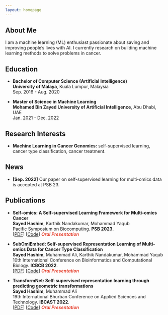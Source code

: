 ```yaml
---
layout: homepage
---
```


## About Me

I am a machine learning (ML) enthusiast passionate about saving and improving people’s lives with AI. I currently research on building machine learning methods to solve problems in cancer.

## Education

- **Bachelor of Computer Science (Artificial Intelligence)**
  <br>
  **University of Malaya**, Kuala Lumpur, Malaysia
  <br>
  Sep. 2016 - Aug. 2020
 
- **Master of Science in Machine Learning**
  <br>
  **Mohamed Bin Zayed University of Artificial Intelligence**, Abu Dhabi, UAE
  <br>
  Jan. 2021 - Dec. 2022

## Research Interests

- **Machine Learning in Cancer Genomics:** self-supervised learning, cancer type classification, cancer treatment.

## News

- **[Sep. 2022]** Our paper on self-supervised learning for multi-omics data is accepted at PSB 23.

## Publications

- **Self-omics: A Self-supervised Learning Framework for Multi-omics Cancer**
  <br>
  **Sayed Hashim**, Karthik Nandakumar, Mohammad Yaqub
  <br>
  Pacific Symposium on Biocomputing. **PSB 2023**.
  <br>
  [[PDF](https://www.worldscientific.com/doi/pdf/10.1142/9789811270611_0025)] [[Code](https://github.com/hashimsayed0/self-omics)] <strong><i style="color:#e74d3c">Oral Presentation</i></strong>

- **SubOmiEmbed: Self-supervised Representation Learning of Multi-omics Data for Cancer Type Classification**
  <br>
  **Sayed Hashim**, Muhammad Ali, Karthik Nandakumar, Mohammad Yaqub
  <br>
  10th International Conference on Bioinformatics and Computational Biology. **ICBCB 2022**.
  <br>
  [[PDF](https://ieeexplore.ieee.org/document/9802478)] [[Code](https://github.com/hashimsayed0/SubOmiEmbed)] <strong><i style="color:#e74d3c">Oral Presentation</i></strong>

- **TransformNet: Self-supervised representation learning through predicting geometric transformations**
  <br>
  **Sayed Hashim**, Muhammad Ali
  <br>
  19th International Bhurban Conference on Applied Sciences and Technology. **IBCAST 2022**.
  <br>
  [[PDF](https://arxiv.org/pdf/2202.04181.pdf)] [[Code](https://github.com/hashimsayed0/TransformNet)] <strong><i style="color:#e74d3c">Oral Presentation</i></strong>
